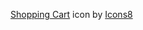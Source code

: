 <a target="_blank" href="https://icons8.com/icon/j3XI41kBOIXY/shopping-cart">Shopping Cart</a> icon by <a target="_blank" href="https://icons8.com">Icons8</a>